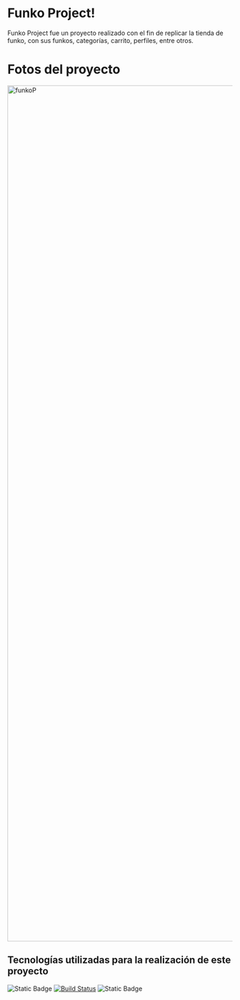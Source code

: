 # Funko Project!

Funko Project fue un proyecto realizado con el fin de replicar la tienda de funko, con sus funkos, categorías, carrito, perfiles, entre otros.

# Fotos del proyecto

<img width="1916" alt="funkoP" src="https://github.com/QuiqueCode/funkoProject/assets/149546547/3f9ab2d1-5feb-463a-a3a8-29c995fbd0bb">


## Tecnologías utilizadas para la realización de este proyecto

![Static Badge](https://img.shields.io/badge/https%3A%2F%2Fimg.shields.io%2Fbadge%2F%3AbadgeContent%3Fstyle%3Dfor-Laravel-badge%26logo%3Dlaravel%26logoColor%3D%2523FF2D20%26label%3D%2520%26labelColor%3Dblack%26color%3D%2523FF2D20%26cacheSeconds%3D3600?style=for-the-badge&logo=laravel&logoColor=white&label=%20&labelColor=black&color=%23FF2D20&cacheSeconds=3600)
[![Build Status](https://img.shields.io/badge/build-MySQL-4479A1?style=for-the-badge&logo=MySQL&logoColor=white&label=%20&labelColor=black&color=4479A1&cacheSeconds=3600)](https://img.shields.io/badge/build-MySQL-4479A1?style=for-the-badge&logo=MySQL&logoColor=white&label=%20&labelColor=black&color=4479A1&cacheSeconds=3600)
 ![Static Badge](https://img.shields.io/badge/https%3A%2F%2Fimg.shields.io%2Fbadge%2F%3AbadgeContent%3Fstyle%3Dfor-TypeScript-badge%26logo%3Dlaravel%26logoColor%3D%2523FF2D20%26label%3D%2520%26labelColor%3Dblack%26color%3D%2523FF2D20%26cacheSeconds%3D3600?style=for-the-badge&logo=typescript&logoColor=white&label=%20&labelColor=black&color=%233178C6&cacheSeconds=3600)

